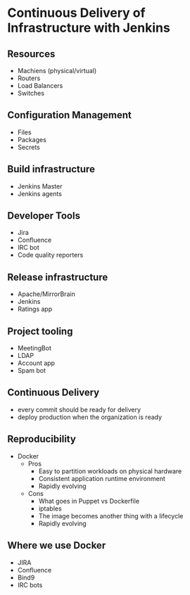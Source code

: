 # Continuous Delivery of Infrastructure with Jenkins

## Resources

- Machiens (physical/virtual)
- Routers
- Load Balancers
- Switches

## Configuration Management

- Files
- Packages
- Secrets

## Build infrastructure

- Jenkins Master
- Jenkins agents

## Developer Tools

- Jira
- Confluence
- IRC bot
- Code quality reporters

## Release infrastructure

- Apache/MirrorBrain
- Jenkins
- Ratings app

## Project tooling

- MeetingBot
- LDAP
- Account app
- Spam bot

## Continuous Delivery

- every commit should be ready for delivery
- deploy production when the organization is ready

## Reproducibility

- Docker
    - Pros
        - Easy to partition workloads on physical hardware
        - Consistent application runtime environment
        - Rapidly evolving
    - Cons
        - What goes in Puppet vs Dockerfile
        - iptables
        - The image becomes another thing with a lifecycle
        - Rapidly evolving

## Where we use Docker

- JIRA
- Confluence
- Bind9
- IRC bots
